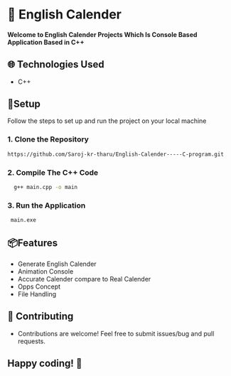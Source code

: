 
# 📅 English Calender 
#### Welcome to English Calender Projects Which Is Console Based Application Based in C++


## 🌐 Technologies Used
-  C++

## 🚀Setup

Follow the steps to set up and run the project on your local machine


  ### 1. Clone the Repository
  ```bash
 https://github.com/Saroj-kr-tharu/English-Calender-----C-program.git
 ```

 ### 2. Compile The C++ Code
  ```bash
    g++ main.cpp -o main
 ```

 ### 3. Run the Application
  ```bash
   main.exe
 ```
## 📦Features

- Generate English Calender
- Animation Console
- Accurate Calender compare to Real Calender
- Opps Concept 
- File Handling



## 🤝 Contributing
- Contributions are welcome! Feel free to submit issues/bug and pull requests.


## Happy coding! 🎉
